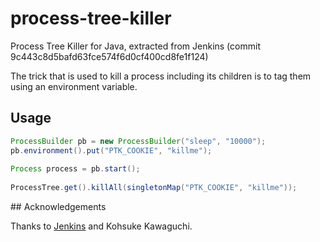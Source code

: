 # process-tree-killer

Process Tree Killer for Java, extracted from Jenkins (commit 9c443c8d5bafd63fce574f6d0cf400cd8fe1f124)

The trick that is used to kill a process including its children is to tag them using an environment variable.

## Usage

```java
ProcessBuilder pb = new ProcessBuilder("sleep", "10000");
pb.environment().put("PTK_COOKIE", "killme");
    
Process process = pb.start();
    
ProcessTree.get().killAll(singletonMap("PTK_COOKIE", "killme"));
```
## Acknowledgements

Thanks to [Jenkins](https://github.com/jenkinsci/jenkins) and Kohsuke Kawaguchi.
